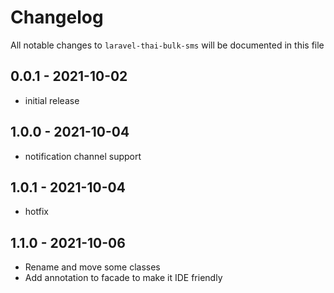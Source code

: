 # Changelog

All notable changes to `laravel-thai-bulk-sms` will be documented in this file

## 0.0.1 - 2021-10-02

- initial release

## 1.0.0 - 2021-10-04

- notification channel support

## 1.0.1 - 2021-10-04

- hotfix

## 1.1.0 - 2021-10-06

- Rename and move some classes
- Add annotation to facade to make it IDE friendly
